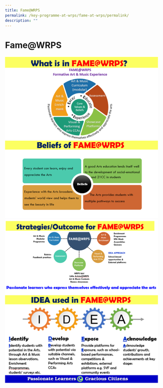```yaml
---
title: Fame@WRPS
permalink: /key-programme-at-wrps/fame-at-wrps/permalink/
description: ""
---
```

Fame@WRPS
=========
![](/images/fame1.png)
![](/images/fame2.png)
![](/images/fame3.png)
![](/images/fame4.png)